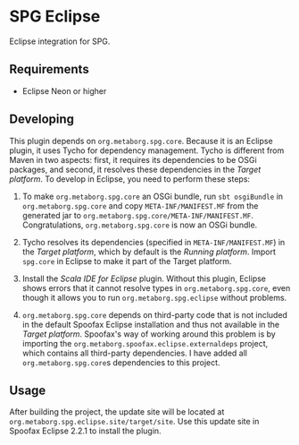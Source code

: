 # SPG Eclipse

Eclipse integration for SPG.

## Requirements

- Eclipse Neon or higher

## Developing

This plugin depends on `org.metaborg.spg.core`. Because it is an Eclipse plugin, it uses Tycho for dependency management. Tycho is different from Maven in two aspects: first, it requires its dependencies to be OSGi packages, and second, it resolves these dependencies in the _Target platform_. To develop in Eclipse, you need to perform these steps:

1. To make `org.metaborg.spg.core` an OSGi bundle, run `sbt osgiBundle` in `org.metaborg.spg.core` and copy `META-INF/MANIFEST.MF` from the generated jar to `org.metaborg.spg.core/META-INF/MANIFEST.MF`. Congratulations, `org.metaborg.spg.core` is now an OSGi bundle.

2. Tycho resolves its dependencies (specified in `META-INF/MANIFEST.MF`) in the _Target platform_, which by default is the _Running platform_. Import `spg.core` in Eclipse to make it part of the Target platform.

3. Install the _Scala IDE for Eclipse_ plugin. Without this plugin, Eclipse shows errors that it cannot resolve types in `org.metaborg.spg.core`, even though it allows you to run `org.metaborg.spg.eclipse` without problems.

4. `org.metaborg.spg.core` depends on third-party code that is not included in the default Spoofax Eclipse installation and thus not available in the _Target platform_. Spoofax's way of working around this problem is by importing the `org.metaborg.spoofax.eclipse.externaldeps` project, which contains all third-party dependencies. I have added all `org.metaborg.spg.core`s dependencies to this project.

## Usage

After building the project, the update site will be located at
`org.metaborg.spg.eclipse.site/target/site`. Use this update site in Spoofax
Eclipse 2.2.1 to install the plugin.

